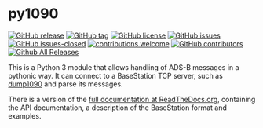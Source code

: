 # py1090

<!---
[![start with why](https://img.shields.io/badge/start%20with-why%3F-brightgreen.svg?style=flat)](http://www.ted.com/talks/simon_sinek_how_great_leaders_inspire_action)
--->
[![GitHub release](https://img.shields.io/github/release/elbosso/py1090/all.svg?maxAge=1)](https://GitHub.com/elbosso/py1090/releases/)
[![GitHub tag](https://img.shields.io/github/tag/elbosso/py1090.svg)](https://GitHub.com/elbosso/py1090/tags/)
[![GitHub license](https://img.shields.io/github/license/elbosso/py1090.svg)](https://github.com/elbosso/py1090/blob/master/LICENSE)
[![GitHub issues](https://img.shields.io/github/issues/elbosso/py1090.svg)](https://GitHub.com/elbosso/py1090/issues/)
[![GitHub issues-closed](https://img.shields.io/github/issues-closed/elbosso/py1090.svg)](https://GitHub.com/elbosso/py1090/issues?q=is%3Aissue+is%3Aclosed)
[![contributions welcome](https://img.shields.io/badge/contributions-welcome-brightgreen.svg?style=flat)](https://github.com/elbosso/py1090/issues)
[![GitHub contributors](https://img.shields.io/github/contributors/elbosso/py1090.svg)](https://GitHub.com/elbosso/py1090/graphs/contributors/)
[![Github All Releases](https://img.shields.io/github/downloads/elbosso/py1090/total.svg)](https://github.com/elbosso/py1090)

This is a Python 3 module that allows handling of ADS-B messages in a pythonic way.
It can connect to a BaseStation TCP server, such as [dump1090](https://github.com/MalcolmRobb/dump1090) and parse its messages.

There is a version of the [full documentation at ReadTheDocs.org](http://py1090.readthedocs.org/), containing the API documentation, a description of the BaseStation format and examples.


